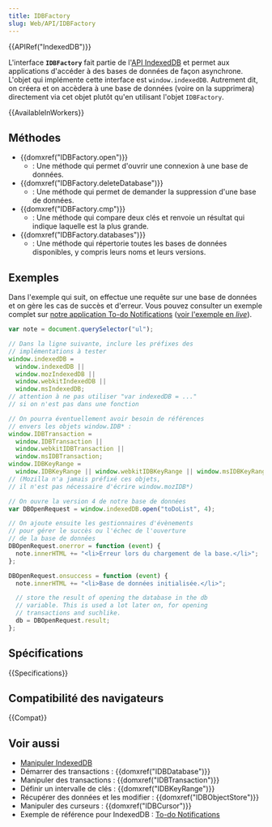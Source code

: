 ```yaml
---
title: IDBFactory
slug: Web/API/IDBFactory
---
```


{{APIRef("IndexedDB")}}

L'interface **`IDBFactory`** fait partie de l'[API IndexedDB](/fr/docs/Web/API/API_IndexedDB) et permet aux applications d'accéder à des bases de données de façon asynchrone. L'objet qui implémente cette interface est `window.indexedDB`. Autrement dit, on créera et on accèdera à une base de données (voire on la supprimera) directement via cet objet plutôt qu'en utilisant l'objet `IDBFactory`.

{{AvailableInWorkers}}

## Méthodes

- {{domxref("IDBFactory.open")}}
  - : Une méthode qui permet d'ouvrir une connexion à une base de données.
- {{domxref("IDBFactory.deleteDatabase")}}
  - : Une méthode qui permet de demander la suppression d'une base de données.
- {{domxref("IDBFactory.cmp")}}
  - : Une méthode qui compare deux clés et renvoie un résultat qui indique laquelle est la plus grande.
- {{domxref("IDBFactory.databases")}}
  - : Une méthode qui répertorie toutes les bases de données disponibles, y compris leurs noms et leurs versions.

## Exemples

Dans l'exemple qui suit, on effectue une requête sur une base de données et on gère les cas de succès et d'erreur. Vous pouvez consulter un exemple complet sur [notre application To-do Notifications](https://github.com/mdn/dom-examples/tree/main/to-do-notifications) ([voir l'exemple en _live_](https://mdn.github.io/dom-examples/to-do-notifications/)).

```js
var note = document.querySelector("ul");

// Dans la ligne suivante, inclure les préfixes des
// implémentations à tester
window.indexedDB =
  window.indexedDB ||
  window.mozIndexedDB ||
  window.webkitIndexedDB ||
  window.msIndexedDB;
// attention à ne pas utiliser "var indexedDB = ..."
// si on n'est pas dans une fonction

// On pourra éventuellement avoir besoin de références
// envers les objets window.IDB* :
window.IDBTransaction =
  window.IDBTransaction ||
  window.webkitIDBTransaction ||
  window.msIDBTransaction;
window.IDBKeyRange =
  window.IDBKeyRange || window.webkitIDBKeyRange || window.msIDBKeyRange;
// (Mozilla n'a jamais préfixé ces objets,
// il n'est pas nécessaire d'écrire window.mozIDB*)

// On ouvre la version 4 de notre base de données
var DBOpenRequest = window.indexedDB.open("toDoList", 4);

// On ajoute ensuite les gestionnaires d'évènements
// pour gérer le succès ou l'échec de l'ouverture
// de la base de données
DBOpenRequest.onerror = function (event) {
  note.innerHTML += "<li>Erreur lors du chargement de la base.</li>";
};

DBOpenRequest.onsuccess = function (event) {
  note.innerHTML += "<li>Base de données initialisée.</li>";

  // store the result of opening the database in the db
  // variable. This is used a lot later on, for opening
  // transactions and suchlike.
  db = DBOpenRequest.result;
};
```

## Spécifications

{{Specifications}}

## Compatibilité des navigateurs

{{Compat}}

## Voir aussi

- [Manipuler IndexedDB](/fr/docs/Web/API/API_IndexedDB/Using_IndexedDB)
- Démarrer des transactions : {{domxref("IDBDatabase")}}
- Manipuler des transactions : {{domxref("IDBTransaction")}}
- Définir un intervalle de clés : {{domxref("IDBKeyRange")}}
- Récupérer des données et les modifier : {{domxref("IDBObjectStore")}}
- Manipuler des curseurs : {{domxref("IDBCursor")}}
- Exemple de référence pour IndexedDB : [To-do Notifications](https://github.com/mdn/dom-examples/tree/main/to-do-notifications)
